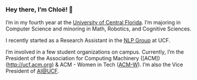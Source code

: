 ### Hey there, I’m Chloë! 👋 

I’m in my fourth year at the [University of Central Florida](https://ucf.edu). I’m majoring in Computer Science and minoring in Math, Robotics, and Cognitive Sciences.

I recently started as a Research Assistant in the [NLP Group](http://www.nlp.cs.ucf.edu/) at UCF. 

I’m involved in a few student organizations on campus. Currently, I’m the President of the Association for Computing Machinery ([ACM])(http://ucf.acm.org) & ACM - Women in Tech ([ACM-W](https://ucfacmw.org)). I’m also the Vice President of [AI@UCF](https://ucfai.org).

<!--
**h3rmi0n3/h3rmi0n3** is a ✨ _special_ ✨ repository because its `README.md` (this file) appears on your GitHub profile.

Here are some ideas to get you started:

- 🔭 I’m currently working on ...
- 🌱 I’m currently learning ...
- 👯 I’m looking to collaborate on ...
- 🤔 I’m looking for help with ...
- 💬 Ask me about ...
- 📫 How to reach me: ...
- 😄 Pronouns: ...
- ⚡ Fun fact: ...
-->
